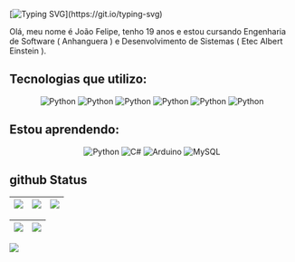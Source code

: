 [![Typing SVG](https://readme-typing-svg.demolab.com?font=Fira+Code&duration=3000&pause=2000&color=00C647&&center=false&Center=truewidth=100%&lines=Bem+vindo+ao+meu+github;Meu+nome+é+João+Felipe;Tenho+19+anos.;Sou+desenvolvedor+web!;)](https://git.io/typing-svg)

Olá, meu nome é João Felipe, tenho 19 anos e estou cursando Engenharia de Software ( Anhanguera ) e Desenvolvimento de Sistemas ( Etec Albert Einstein ).

## Tecnologias que utilizo:

<p align="center">
  <img src="https://skillicons.dev/icons?i=git&theme=dark" alt="Python">
  <img src="https://skillicons.dev/icons?i=nodejs&theme=dark" alt="Python">
  <img src="https://skillicons.dev/icons?i=bootstrap&theme=dark" alt="Python">
  <img src="https://skillicons.dev/icons?i=js&theme=dark" alt="Python">
  <img src="https://skillicons.dev/icons?i=css&theme=dark" alt="Python">
  <img src="https://skillicons.dev/icons?i=html&theme=dark" alt="Python">
</p>

## Estou aprendendo:

<p align="center">
  <img src="https://skillicons.dev/icons?i=python&theme=dark" alt="Python">
  <img src="https://skillicons.dev/icons?i=cs&theme=dark" alt="C#">
  <!--<img src="https://skillicons.dev/icons?i=cpp&theme=dark" alt="C++">-->
  <img src="https://skillicons.dev/icons?i=arduino&theme=dark" alt="Arduino">
  <!--<img src="https://skillicons.dev/icons?i=nodejs&theme=dark" alt="Node JS">-->
  <img src="https://skillicons.dev/icons?i=mysql&theme=dark" alt="MySQL">
  <!--<img src="https://skillicons.dev/icons?i=react&theme=dark" alt="React">-->
</p>

<!--github com os icones: https://github.com/tandpfun/skill-icons#icons-list -->

## github Status

| ![](http://github-profile-summary-cards.vercel.app/api/cards/stats?username=J0A0F3L1P3&theme=nord_dark) | ![](http://github-profile-summary-cards.vercel.app/api/cards/repos-per-language?username=J0A0F3L1P3&hide=Html&theme=nord_dark) | ![](http://github-profile-summary-cards.vercel.app/api/cards/most-commit-language?username=J0A0F3L1P3&theme=nord_dark) |
| :-: | :-: | :-: |

| ![](http://github-profile-summary-cards.vercel.app/api/cards/profile-details?username=J0A0F3L1P3&theme=nord_dark) | ![](https://github-readme-streak-stats.herokuapp.com/?user=J0A0F3L1P3&hide_border=true&date_format=M%20j%5B%2C%20Y%5D&background=2D3742&stroke=2D3742&ring=6bbbca&fire=6bbbca&currStreakNum=fff&sideNums=6bbbca&currStreakLabel=6bbbca&sideLabels=fff&dates=fff) |
| :-: | :-: |


![](https://github.com/J0A0F3L1P3/J0A0F3L1P3/blob/master/generated/languages.svg)